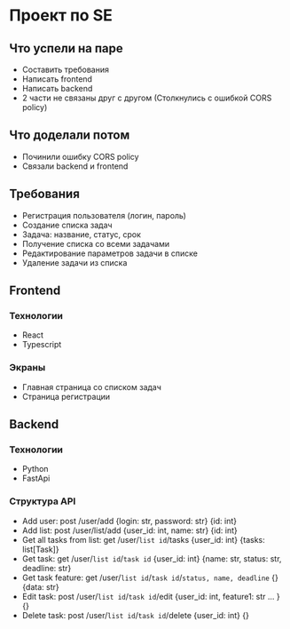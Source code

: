 # Проект по SE

## Что успели на паре

- Составить требования
- Написать frontend
- Написать backend
- 2 части не связаны друг с другом (Столкнулись с ошибкой CORS policy)

## Что доделали потом

- Починили ошибку CORS policy
- Связали backend и frontend

## Требования

- Регистрация пользователя (логин, пароль)
- Создание списка задач
- Задача: название, статус, срок
- Получение списка со всеми задачами
- Редактирование параметров задачи в списке
- Удаление задачи из списка

## Frontend

### Технологии

- React
- Typescript

### Экраны

- Главная страница со списком задач
- Страница регистрации

## Backend

### Технологии

- Python
- FastApi

### Структура API

- Add user: post /user/add {login: str, password: str} {id: int}
- Add list: post /user/list/add {user_id: int, name: str} {id: int}
- Get all tasks from list: get /user/`list id`/tasks {user_id: int} {tasks: list[Task]}
- Get task: get /user/`list id`/`task id` {user_id: int} {name: str, status: str, deadline: str}
- Get task feature: get /user/`list id`/`task id`/`status, name, deadline` {} {data: str}
- Edit task: post /user/`list id`/`task id`/edit {user_id: int, feature1: str ... } {}
- Delete task: post /user/`list id`/`task id`/delete {user_id: int} {}
